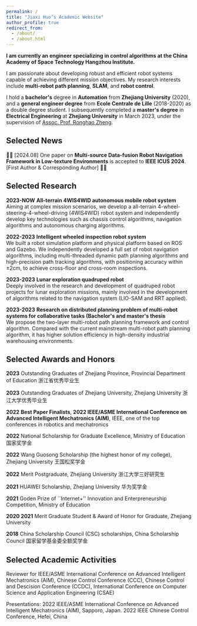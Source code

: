 ```yaml
---
permalink: /
title: "Jiaxi Huo’s Academic Website"
author_profile: true
redirect_from: 
  - /about/
  - /about.html
---
```


**I am currently an engineer specializing in control algorithms at the China Academy of Space Technology Hangzhou Institute.**

I am passionate about developing robust and efficient robot systems capable of achieving different mission objectives. My research interests include **multi-robot path planning**, **SLAM**, and **robot control**. 

I hold a **bachelor's** degree in **Automation** from **Zhejiang University** (2020), and a **general engineer degree** from **Ecole Centrale de Lille** (2018-2020) as a double degree student. I subsequently completed a **master's degree** in **Electrical Engineering** at **Zhejiang University** in March 2023, under the supervision of [Assoc. Prof. Ronghao Zheng](https://person.zju.edu.cn/en/ronghaozheng).

Selected News
-------
🎉🎉 [2024.08] One paper on **Multi-source Data-fusion Robot Navigation Framework in Low-texture Environments** is accepted to **IEEE ICUS 2024**. [First Author & Corresponding Author] 🎉🎉

Selected Research
-------
**2023-NOW** **All-terrain 4WIS4WID autonomous mobile robot system**  
Aiming at complex mission scenarios, we develop a all-terrain 4-wheel-steering-4-wheel-driving (4WIS4WID) robot system and independently develop key technologies such as chassis control algorithms, navigation algorithms and autonomous charging algorithms.  

**2022-2023** **Intelligent wheeled inspection robot system**  
We built a robot simulation platform and physical platform based on ROS and Gazebo. We independently developed a full set of robot navigation algorithms, including multi-threaded dynamic path planning algorithms and high-precision path tracking algorithms, with positioning accuracy within ±2cm, to achieve cross-floor and cross-room inspections.  

**2023-2023** **Lunar exploration quadruped robot**  
Deeply involved in the research and development of quadruped robot projects for lunar exploration missions, mainly involved in the development of algorithms related to the navigation system (LIO-SAM and RRT applied).  

**2023-2023** **Research on distributed planning problem of multi-robot systems for collaborative tasks (Bachelor's and master's thesis**  
We propose the two-layer multi-robot path planning framework and control algorithm. Compared with the current mainstream multi-robot path planning algorithm, it has higher solution efficiency in high-density industrial warehousing environments.


Selected Awards and Honors
-------
**2023** Outstanding Graduates of Zhejiang Province, Provincial Department of Education 浙江省优秀毕业生  

**2023** Outstanding Graduates of Zhejiang University, Zhejiang University 浙江大学优秀毕业生  

**2022** **Best Paper Finalists**, **2022 IEEE/ASME International Conference on Advanced Intelligent Mechatronics (AIM)**, IEEE, one of the top conferences in robotics and mechatronics  

**2022** National Scholarship for Graduate Excellence, Ministry of Education 国家奖学金  

**2022** Wang Guosong Scholarship (the highest honor of my college), Zhejiang University 王国松奖学金  

**2022** Merit Postgraduate, Zhejiang University 浙江大学三好研究生  

**2021** HUAWEI Scholarship, Zhejiang University 华为奖学金  

**2021** Goden Prize of ``Internet+'' Innovation and Enterpreneurship Competition, Ministry of Education  

**2020 2021** Merit Graduate Student & Award of Honor for Graduate, Zhejiang University  

**2018** China Scholarship Council (CSC) scholarships, China Scholarship Council 国家留学基金委全额奖学金  

Selected Academic Activities
-------
Reviewer for IEEE/ASME International Conference on Advanced Intelligent Mechatronics (AIM), Chinese Control Conference (CCC), Chinese Control and Descision Conference (CCDC), International Conference on Computer Science and Application Engineering (CSAE)

Presentations:
2022 IEEE/ASME International Conference on Advanced Intelligent Mechatronics (AIM), Sapporo, Japan. 
2022 IEEE Chinese Control Conference, Hefei, China

